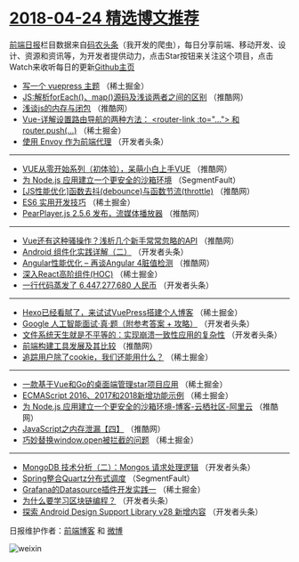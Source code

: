 # [2018-04-24 精选博文推荐](http://hao.caibaojian.com/date/2018/04/24)

[前端日报](http://caibaojian.com/c/news)栏目数据来自[码农头条](http://hao.caibaojian.com/)（我开发的爬虫），每日分享前端、移动开发、设计、资源和资讯等，为开发者提供动力，点击Star按钮来关注这个项目，点击Watch来收听每日的更新[Github主页](https://github.com/kujian/frontendDaily)
* [写一个 vuepress 主题](http://hao.caibaojian.com/71961.html) （稀土掘金）
* [JS:解析forEach()、map()源码及浅谈两者之间的区别](http://hao.caibaojian.com/71907.html) （推酷网）
* [浅谈js的内存与闭包](http://hao.caibaojian.com/71901.html) （推酷网）
* [Vue-详解设置路由导航的两种方法： &lt;router-link :to=&quot;&#8230;&quot;&gt; 和router.push(&#8230;)](http://hao.caibaojian.com/71959.html) （稀土掘金）
* [使用 Envoy 作为前端代理](http://hao.caibaojian.com/71861.html) （开发者头条）

***
* [VUE从零开始系列（初体验），呆萌小白上手VUE](http://hao.caibaojian.com/71909.html) （推酷网）
* [为 Node.js 应用建立一个更安全的沙箱环境](http://hao.caibaojian.com/71828.html) （SegmentFault）
* [[JS性能优化]函数去抖(debounce)与函数节流(throttle)](http://hao.caibaojian.com/71900.html) （推酷网）
* [ES6 实用开发技巧](http://hao.caibaojian.com/71947.html) （稀土掘金）
* [PearPlayer.js 2.5.6 发布，流媒体播放器](http://hao.caibaojian.com/71906.html) （推酷网）

***
* [Vue还有这种骚操作？浅析几个新手常常忽略的API](http://hao.caibaojian.com/71896.html) （推酷网）
* [Android 组件化实践详解（二）](http://hao.caibaojian.com/71847.html) （开发者头条）
* [Angular性能优化 &#8211; 再谈Angular 4脏值检测](http://hao.caibaojian.com/71897.html) （推酷网）
* [深入React高阶组件(HOC)](http://hao.caibaojian.com/71949.html) （稀土掘金）
* [一行代码蒸发了 6,447,277,680 人民币](http://hao.caibaojian.com/71835.html) （开发者头条）

***
* [Hexo已经看腻了，来试试VuePress搭建个人博客](http://hao.caibaojian.com/71954.html) （稀土掘金）
* [Google 人工智能面试·真·题（附参考答案 + 攻略）](http://hao.caibaojian.com/71837.html) （开发者头条）
* [文件系统天生就是不平等的：实现崩溃一致性应用的复杂性](http://hao.caibaojian.com/71850.html) （开发者头条）
* [前端构建工具发展及其比较](http://hao.caibaojian.com/71889.html) （推酷网）
* [追踪用户除了cookie，我们还能用什么？](http://hao.caibaojian.com/71955.html) （稀土掘金）

***
* [一款基于Vue和Go的桌面端管理star项目应用](http://hao.caibaojian.com/71951.html) （稀土掘金）
* [ECMAScript 2016、2017和2018新增功能示例](http://hao.caibaojian.com/71958.html) （稀土掘金）
* [为 Node.js 应用建立一个更安全的沙箱环境-博客-云栖社区-阿里云](http://hao.caibaojian.com/71905.html) （推酷网）
* [JavaScript之内存泄漏【四】](http://hao.caibaojian.com/71895.html) （推酷网）
* [巧妙替换window.open被拦截的问题](http://hao.caibaojian.com/71960.html) （稀土掘金）

***
* [MongoDB 技术分析（二）：Mongos 请求处理逻辑](http://hao.caibaojian.com/71842.html) （开发者头条）
* [Spring整合Quartz分布式调度](http://hao.caibaojian.com/71825.html) （SegmentFault）
* [Grafana的Datasource插件开发实践一](http://hao.caibaojian.com/71953.html) （稀土掘金）
* [为什么要学习区块链编程？](http://hao.caibaojian.com/71834.html) （开发者头条）
* [探索 Android Design Support Library v28 新增内容](http://hao.caibaojian.com/71856.html) （开发者头条）

日报维护作者：[前端博客](http://caibaojian.com/) 和 [微博](http://caibaojian.com/go/weibo)

![weixin](https://user-images.githubusercontent.com/3055447/38468989-651132ac-3b80-11e8-8e6b-15122322a9d7.png)